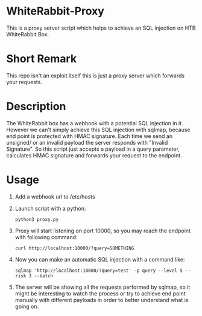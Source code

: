 # WhiteRabbit-Proxy
This is a proxy server script which helps to achieve an SQL injection on HTB WhiteRabbit Box.

# Short Remark
This repo isn't an exploit itself this is just a proxy server which forwards your requests.

# Description
The WhiteRabbit box has a webhook with a potential SQL injection in it. However we can't simply achieve this
SQL injection with sqlmap, because end point is protected with HMAC signature. Each time we send an unsigned/
or an invalid payload the server responds with "Invalid Signature". So this script just accepts a payload
in a query parameter, calculates HMAC signature and forwards your request to the endpoint.


# Usage

1. Add a webhook url to /etc/hosts

2. Launch script with a python:
   
   ```python3 proxy.py```

3. Proxy will start listening on port 10000, so you may reach the endpoint with following command:

   ```curl http://localhost:10000/?query=SOMETHING```

4. Now you can make an automatic SQL injection with a command like:
   
   ```sqlmap 'http://localhost:10000/?query=test' -p query --level 5 --risk 3 --batch```

5. The server will be showing all the requests performed by sqlmap, so it might be interesting to watch the
process or try to achieve end point manually with different payloads in order to better understand what is
going on.


